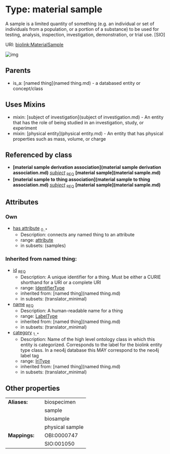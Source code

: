 
# Type: material sample


A sample is a limited quantity of something (e.g. an individual or set of individuals from a population, or a portion of a substance) to be used for testing, analysis, inspection, investigation, demonstration, or trial use. [SIO]

URI: [biolink:MaterialSample](https://w3id.org/biolink/vocab/MaterialSample)


![img](http://yuml.me/diagram/nofunky;dir:TB/class/\[Attribute]<has%20attribute%200..*-%20\[MaterialSample|id(i):identifier_type;name(i):label_type;category(i):iri_type%20%2B],%20\[MaterialSampleDerivationAssociation]-%20subject%201..1>\[MaterialSample],%20\[MaterialSampleToThingAssociation]-%20subject%201..1>\[MaterialSample],%20\[MaterialSample]uses%20-.->\[SubjectOfInvestigation],%20\[MaterialSample]uses%20-.->\[PhysicalEntity],%20\[NamedThing]^-\[MaterialSample])

## Parents

 *  is_a: [named thing](named thing.md) - a databased entity or concept/class

## Uses Mixins

 *  mixin: [subject of investigation](subject of investigation.md) - An entity that has the role of being studied in an investigation, study, or experiment
 *  mixin: [physical entity](physical entity.md) - An entity that has physical properties such as mass, volume, or charge

## Referenced by class

 *  **[material sample derivation association](material sample derivation association.md)** *[subject](material_sample_derivation_association_subject.md)*  <sub>REQ</sub>  **[material sample](material sample.md)**
 *  **[material sample to thing association](material sample to thing association.md)** *[subject](material_sample_to_thing_association_subject.md)*  <sub>REQ</sub>  **[material sample](material sample.md)**

## Attributes


### Own

 * [has attribute](has_attribute.md)  <sub>0..*</sub>
    * Description: connects any named thing to an attribute
    * range: [attribute](attribute.md)
    * in subsets: (samples)

### Inherited from named thing:

 * [id](id.md)  <sub>REQ</sub>
    * Description: A unique identifier for a thing. Must be either a CURIE shorthand for a URI or a complete URI
    * range: [IdentifierType](type/IdentifierType.md)
    * inherited from: [named thing](named thing.md)
    * in subsets: (translator_minimal)
 * [name](name.md)  <sub>REQ</sub>
    * Description: A human-readable name for a thing
    * range: [LabelType](type/LabelType.md)
    * inherited from: [named thing](named thing.md)
    * in subsets: (translator_minimal)
 * [category](category.md)  <sub>1..*</sub>
    * Description: Name of the high level ontology class in which this entity is categorized. Corresponds to the label for the biolink entity type class. In a neo4j database this MAY correspond to the neo4j label tag
    * range: [IriType](type/IriType.md)
    * inherited from: [named thing](named thing.md)
    * in subsets: (translator_minimal)

## Other properties

|  |  |  |
| --- | --- | --- |
| **Aliases:** | | biospecimen |
|  | | sample |
|  | | biosample |
|  | | physical sample |
| **Mappings:** | | OBI:0000747 |
|  | | SIO:001050 |

